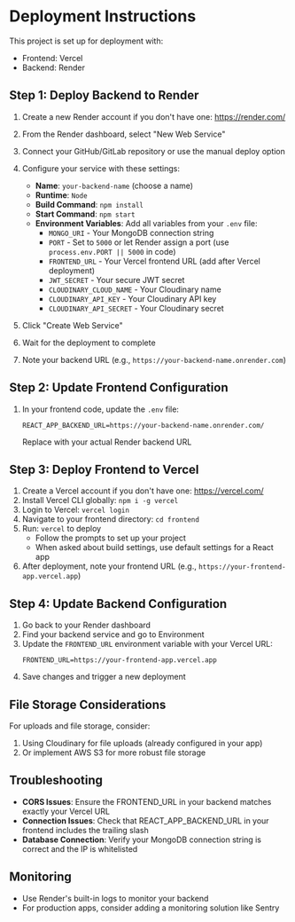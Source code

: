 # Deployment Instructions

This project is set up for deployment with:
- Frontend: Vercel
- Backend: Render

## Step 1: Deploy Backend to Render

1. Create a new Render account if you don't have one: https://render.com/
2. From the Render dashboard, select "New Web Service"
3. Connect your GitHub/GitLab repository or use the manual deploy option
4. Configure your service with these settings:
   - **Name**: `your-backend-name` (choose a name)
   - **Runtime**: `Node`
   - **Build Command**: `npm install`
   - **Start Command**: `npm start`
   - **Environment Variables**: Add all variables from your `.env` file:
     - `MONGO_URI` - Your MongoDB connection string
     - `PORT` - Set to `5000` or let Render assign a port (use `process.env.PORT || 5000` in code)
     - `FRONTEND_URL` - Your Vercel frontend URL (add after Vercel deployment)
     - `JWT_SECRET` - Your secure JWT secret
     - `CLOUDINARY_CLOUD_NAME` - Your Cloudinary name
     - `CLOUDINARY_API_KEY` - Your Cloudinary API key
     - `CLOUDINARY_API_SECRET` - Your Cloudinary secret

5. Click "Create Web Service"
6. Wait for the deployment to complete
7. Note your backend URL (e.g., `https://your-backend-name.onrender.com`)

## Step 2: Update Frontend Configuration

1. In your frontend code, update the `.env` file:
   ```
   REACT_APP_BACKEND_URL=https://your-backend-name.onrender.com/
   ```
   Replace with your actual Render backend URL

## Step 3: Deploy Frontend to Vercel

1. Create a Vercel account if you don't have one: https://vercel.com/
2. Install Vercel CLI globally: `npm i -g vercel`
3. Login to Vercel: `vercel login`
4. Navigate to your frontend directory: `cd frontend`
5. Run: `vercel` to deploy
   - Follow the prompts to set up your project
   - When asked about build settings, use default settings for a React app
6. After deployment, note your frontend URL (e.g., `https://your-frontend-app.vercel.app`)

## Step 4: Update Backend Configuration

1. Go back to your Render dashboard
2. Find your backend service and go to Environment
3. Update the `FRONTEND_URL` environment variable with your Vercel URL: 
   ```
   FRONTEND_URL=https://your-frontend-app.vercel.app
   ```
4. Save changes and trigger a new deployment

## File Storage Considerations

For uploads and file storage, consider:
1. Using Cloudinary for file uploads (already configured in your app)
2. Or implement AWS S3 for more robust file storage

## Troubleshooting

- **CORS Issues**: Ensure the FRONTEND_URL in your backend matches exactly your Vercel URL
- **Connection Issues**: Check that REACT_APP_BACKEND_URL in your frontend includes the trailing slash
- **Database Connection**: Verify your MongoDB connection string is correct and the IP is whitelisted

## Monitoring

- Use Render's built-in logs to monitor your backend
- For production apps, consider adding a monitoring solution like Sentry 